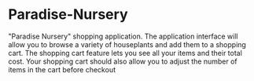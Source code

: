 # Paradise-Nursery
 "Paradise Nursery" shopping application. The application interface will allow you to browse a variety of  houseplants and add them to a shopping cart. The shopping cart feature lets you see all your items and their total cost. Your shopping cart should also allow you to adjust  the number of items in the cart before checkout
